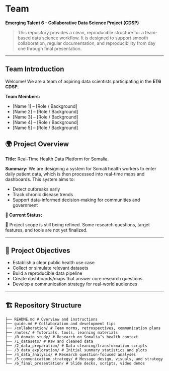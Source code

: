 # Team

**Emerging Talent 6 - Collaborative Data Science Project (CDSP)**
> This repository provides a clean, reproducible structure for a team-based data
science workflow. It is designed to support smooth collaboration, regular
documentation, and reproducibility from day one through final presentation.

---

##  Team Introduction

Welcome! We are a team of aspiring data scientists participating in the
**ET6 CDSP**.

**Team Members:**
- [Name 1] – [Role / Background]
- [Name 2] – [Role / Background]
- [Name 3] – [Role / Background]
- [Name 4] – [Role / Background]
- [Name 5] – [Role / Background]

## 🌍 Project Overview

**Title:** Real-Time Health Data Platform for Somalia.

**Summary:**
We are designing a system for Somali health workers to enter daily patient data,
which is then processed into real-time maps and dashboards.
This system aims to:
- Detect outbreaks early
- Track chronic disease trends
- Support data-informed decision-making for communities and government

**📌 Current Status:**

🔧 Project scope is still being refined. Some research questions,
target features, and tools are not yet finalized.

---

## 🧩 Project Objectives

- Establish a clear public health use case
- Collect or simulate relevant datasets
- Build a reproducible data pipeline
- Create dashboards/maps that answer core research questions
- Develop a communication strategy for real-world audiences

---

## 🏗️ Repository Structure

    ├── README.md # Overview and instructions
    ├── guide.md # Collaboration and development tips
    ├── /collaboration/ # Team norms, retrospectives, communication plans
    ├── /notes/ # Tutorials, tools, learning materials
    ├── /0_domain_study/ # Research on Somalia’s health context
    ├── /1_datasets/ # Raw and cleaned data
    ├── /2_data_preparation/ # Data cleaning/transformation scripts
    ├── /3_data_exploration/ # Initial summary statistics and plots
    ├── /4_data_analysis/ # Research question-focused analyses
    ├── /5_communication_strategy/ # Message design, visuals, and strategy
    └── /6_final_presentation/ # Slide decks, scripts, video demos